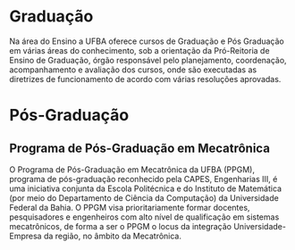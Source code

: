 Graduação
=========

Na área do Ensino a UFBA oferece cursos de Graduação e Pós Graduação em
várias áreas do conhecimento, sob a orientação da Pró-Reitoria de Ensino
de Graduação, órgão responsável pelo planejamento, coordenação,
acompanhamento e avaliação dos cursos, onde são executadas as diretrizes
de funcionamento de acordo com várias resoluções aprovadas.

Pós-Graduação
=============

Programa de Pós-Graduação em Mecatrônica
----------------------------------------

O Programa de Pós-Graduação em Mecatrônica da UFBA (PPGM), programa de
pós-graduação reconhecido pela CAPES, Engenharias III, é uma iniciativa
conjunta da Escola Politécnica e do Instituto de Matemática (por meio do
Departamento de Ciência da Computação) da Universidade Federal da Bahia.
O PPGM visa prioritariamente formar docentes, pesquisadores e
engenheiros com alto nível de qualificação em sistemas mecatrônicos, de
forma a ser o PPGM o locus da integração Universidade-Empresa da região,
no âmbito da Mecatrônica.
